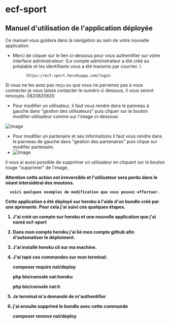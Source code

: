 # ecf-sport

## Manuel d'utilisation de l'application déployée
      
Ce manuel vous guidera dans la navigation au sein de votre nouvelle application. 
- Merci de cliquer sur le lien ci-dessous pour vous authentifier sur votre interface administrateur: (Le compte administrateur a été créé au préalable et les identifiants vous a été transmis par courrier. )

            https://ecf-sport.herokuapp.com/login
      

Si vous ne les avez pas reçu ou que vous ne parvenez pas à vous connecter je vous laisse contacter le numéro ci dessous, il vous seront renvoyés.
        0820820820
        
+ Pour modifier un utilisateur, il faut vous rendre dans le panneau à gauche dans "gestion des utilisateurs" puis cliquer sur le bouton modifier utilisateur comme sur l'image ci-dessous:

 ![image](https://user-images.githubusercontent.com/91209960/198676677-6b076277-b88b-47fc-bfe1-d58868bb8dd0.png)
 
+ Pour modifier un partenaire et ses informations il faut vous rendre dans le panneau de gauche dans "gestion des partenaires" puis clique sur modifier partenaire.
+ ![image](https://user-images.githubusercontent.com/91209960/198678798-665a0ea5-9ba1-4332-b130-147319908a62.png)

 
 il vous ai aussi possible de supprimer un utilisateur en cliquant sur le bouton rouge "supprimer" de l'image, 
 
 <strong>Attention cette action est irreversible et l'utilisateur sera perdu dans le néant intersidéral des moutons.<strong>
      

  
      voici quelques exemples de modification que vous pouvez effectuer.

Cette application a été déployé sur heroku à l'aide d'un bundle créé par une aprenante. Pour cela j'ai suivi ces quelques étapes.

1. J'ai créé un compte sur heroku et une nouvelle application que j'ai nomé ecf-sport 
2. Dans mon compte heroku j'ai lié mon compte github afin d'automatiser le déploiment.
3. J'ai installé heroku cli sur ma machine.
4. J'ai tapé ces commandes sur mon terminal: 

    
      composer require nat/deploy
      
      
      php bin/console nat:heroku
      
      
      php bin/console nat:h
      
5. Je terminal m'a demandé de m'authentifier
   
6. j'ai ensuite supprimé le bundle avec cette commande 
 
      composer remove nat/deploy
      
      
                            
